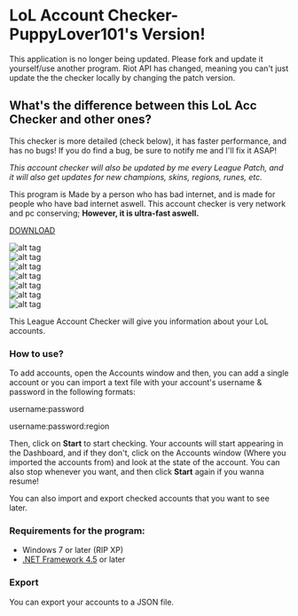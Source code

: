 # LoL Account Checker-PuppyLover101's Version!

This application is no longer being updated. Please fork and update it yourself/use another program.
Riot API has changed, meaning you can't just update the the checker locally by changing the patch version.

## What's the difference between this LoL Acc Checker and other ones?

This checker is  more detailed (check below), it has faster performance, and has no bugs! If you do find a bug, be sure to notify me and I'll fix it ASAP!

*This account checker will also be updated by me every League Patch, and it will also get updates for new champions, skins, regions, runes, etc.*

This program is Made by a person who has bad internet, and is made for people who have bad internet aswell. This account checker is very network and pc conserving; **However, it is ultra-fast aswell.**

[DOWNLOAD](https://github.com/CYCOABHI/LoL-Account-Checker-PuppyLover101/blob/master/LoLAccChecker-PuppyLover101.rar)

![alt tag](https://raw.githubusercontent.com/CYCOABHI/LoL-Account-Checker-PuppyLover101/master/Sample%20Image-Dashboard.png)
<br>
![alt tag](https://raw.githubusercontent.com/CYCOABHI/LoL-Account-Checker-PuppyLover101/master/Sample%20Image-Accounts.png)
<br>
![alt tag](https://raw.githubusercontent.com/CYCOABHI/LoL-Account-Checker-PuppyLover101/master/Sample%20Image-Champions.jpg)
<br>
![alt tag](https://raw.githubusercontent.com/CYCOABHI/LoL-Account-Checker-PuppyLover101/master/Sample%20Image-Skins.png)
<br>
![alt tag](https://raw.githubusercontent.com/CYCOABHI/LoL-Account-Checker-PuppyLover101/master/Sample%20Image-Runes.png)
<br>
![alt tag](https://raw.githubusercontent.com/CYCOABHI/LoL-Account-Checker-PuppyLover101/master/Sample%20Image-Transfers.png)
<br>
![alt tag](https://raw.githubusercontent.com/CYCOABHI/LoL-Account-Checker-PuppyLover101/master/Sample%20Image-Filter.png)
<br>

This League Account Checker will give you information about your LoL accounts.

### How to use?

To add accounts, open the Accounts window and then, you can add a single account or you can import a text file with your account's username & password in the following formats:

username:password

username:password:region

Then, click on **Start** to start checking. Your accounts will start appearing in the Dashboard, and if they don't, click on the Accounts window (Where you imported the accounts from) and look at the state of the account. You can also stop whenever you want, and then click **Start** again if you wanna resume!
 
You can also import and export checked accounts that you want to see later.

### Requirements for the program:

 * Windows 7 or later (RIP XP)
 * [.NET Framework 4.5](https://www.microsoft.com/en-us/download/details.aspx?id=30653) or later

### Export
You can export your accounts to a JSON file.
